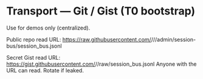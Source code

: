 # Transport — Git / Gist (T0 bootstrap)
Use for demos only (centralized).

Public repo read URL:
https://raw.githubusercontent.com/<owner>/<repo>/<branch>/admin/session-bus/session_bus.jsonl

Secret Gist read URL:
https://gist.githubusercontent.com/<user>/<gistId>/raw/session_bus.jsonl
Anyone with the URL can read.  Rotate if leaked.

